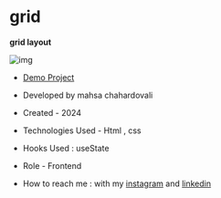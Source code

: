 # grid

**grid layout**

![img](https://github.com/user-attachments/assets/84806876-487d-4fb3-b053-4be4c0304120)




- [Demo Project](https://mahsa-chahardovali.github.io/grid/)

- Developed by mahsa chahardovali

- Created - 2024

- Technologies Used - Html , css 

- Hooks Used : useState 

- Role - Frontend

- How to reach me : with my [instagram](https://www.instagram.com/mahsa.developer) and [linkedin](www.linkedin.com/in/mahsa-chahardovali-843999332)
